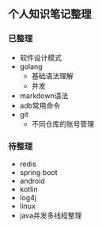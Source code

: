 ## 个人知识笔记整理

### 已整理

- 软件设计模式
- golang
  - 基础语法理解
  - 并发
- markdown语法
- adb常用命令
- git
  - 不同仓库的账号管理

### 待整理

- redis
- spring boot
- android
- kotlin
- log4j
- linux
- java并发多线程整理